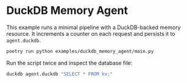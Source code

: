 # DuckDB Memory Agent

This example runs a minimal pipeline with a DuckDB-backed memory resource.
It increments a counter on each request and persists it to `agent.duckdb`.

```bash
poetry run python examples/duckdb_memory_agent/main.py
```

Run the script twice and inspect the database file:

```bash
duckdb agent.duckdb "SELECT * FROM kv;"
```
